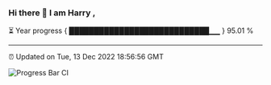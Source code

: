 ### Hi there 👋 I am Harry , 

⏳ Year progress { ████████████████████████████▁▁ } 95.01 %

---

⏰ Updated on Tue, 13 Dec 2022 18:56:56 GMT

![Progress Bar CI](https://github.com/duykhang68/duykhang68/workflows/Progress%20Bar%20CI/badge.svg)
